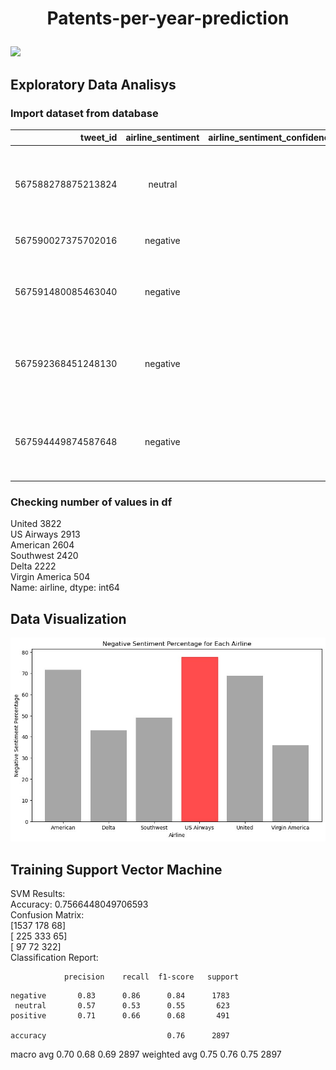 # <p align="center"><b>Patents-per-year-prediction</b></p>

![](https://th.bing.com/th/id/R.019d61d420fd85de87d1f013d9f89762?rik=UpY1vmSOe8wLww&riu=http%3a%2f%2fkeimeigakkan-h.ed.jp%2fwordpress%2fwp-content%2fuploads%2f2021%2f05%2fmy_0724twitter05.jpg&ehk=G5uYYB7qjgrRP0Kv4wV4FHr%2bvixV6TMn0KYa1rp3QjI%3d&risl=&pid=ImgRaw&r=0)

## Exploratory Data Analisys

### Import dataset from database

| tweet_id           | airline_sentiment | airline_sentiment_confidence | negativereason         | negativereason_confidence | airline   | airline_sentiment_gold | name        | negativereason_gold | retweet_count | text                                                                                                                                       | tweet_coord | tweet_created              | tweet_location    | user_timezone               |
|-------------------:|:------------------:|-----------------------------:|:-----------------------|:--------------------------:|:---------:|:------------------------:|:------------:|:---------------------:|--------------:|:-------------------------------------------------------------------------------------------------------------------------------------------:|:-----------:|:---------------------------:|:------------------:|:----------------------------:|
| 567588278875213824 | neutral            |                            1 |                        |                           |   Delta   |                          | JetBlueNews |                       |             0 | @JetBlue's new CEO seeks the right balance to please passengers and Wall ... - Greenfield Daily Reporter http://t.co/LM3opxkxch              |             | 2015-02-16 23:36:05 -0800 | USA               | Sydney                      |
| 567590027375702016 | negative           |                            1 | Can't Tell             |                        0.6503 |   Delta   |                          | nesi_1992   |                       |             0 | @JetBlue is REALLY getting on my nerves !! 😡😡 #nothappy                                                                                  |             | 2015-02-16 23:43:02 -0800 | undecided         | Pacific Time (US & Canada) |
| 567591480085463040 | negative           |                            1 | Late Flight            |                     0.346   |  United   |                          | CPoutloud   |                       |             0 | @united yes. We waited in line for almost an hour to do so. Some passengers just left not wanting to wait past 1am.                        |             | 2015-02-16 23:48:48 -0800 | Washington, DC    |                              |
| 567592368451248130 | negative           |                            1 | Late Flight            |                            1 |  United   |                          | brenduch    |                       |             0 | @united the we got into the gate at IAH on time and have given our seats and closed the flight. If you know people is arriving, have to wait |             | 2015-02-16 23:52:20 -0800 |                  | Buenos Aires                |
| 567594449874587648 | negative           |                            1 | Customer Service Issue |                        0.3451 | Southwest |                          | VahidESQ    |                       |             0 | @SouthwestAir its cool that my bags take a bit longer, dont give me baggage blue balls-turn the carousel on, tell me it's coming, then not.  |             | 2015-02-17 00:00:36 -0800 | Los Angeles, CA   | Pacific Time (US & Canada) |

### Checking number of values in df
United            3822  
US Airways        2913  
American          2604   
Southwest         2420  
Delta             2222  
Virgin America     504  
Name: airline, dtype: int64
## Data Visualization
<img src="Bar_Plot.jpg" alt="Bar Plot" width="2000"/>

## Training Support Vector Machine

SVM Results:  
Accuracy: 0.7566448049706593  
Confusion Matrix:  
[1537  178   68]  
[ 225  333   65]  
[  97   72  322]  
Classification Report:  
```
            precision    recall  f1-score   support
```            
    negative       0.83      0.86      0.84      1783
     neutral       0.57      0.53      0.55       623
    positive       0.71      0.66      0.68       491

    accuracy                           0.76      2897
   macro avg       0.70      0.68      0.69      2897
weighted avg       0.75      0.76      0.75      2897
